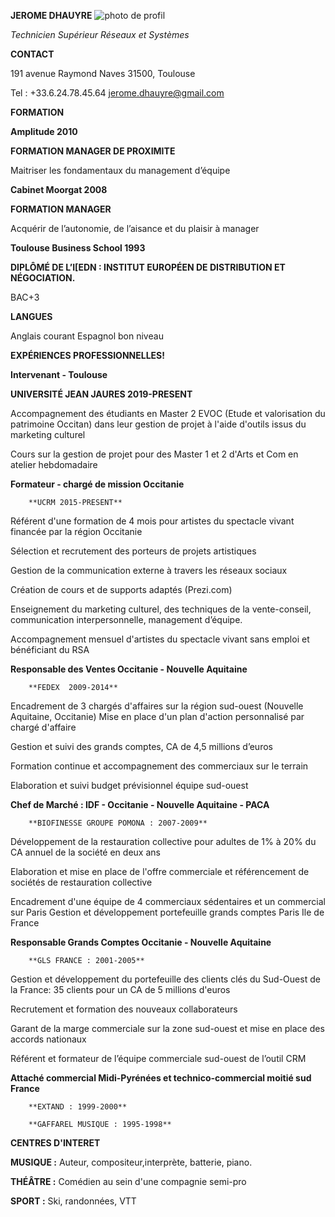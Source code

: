 **JEROME DHAUYRE**
![photo de profil](https://drive.google.com/file/d/1qX1TUCb0cPv6oZrzP2UEqjELtFTSEAJ4/view?usp=drive_link)

*Technicien Supérieur Réseaux et Systèmes*

**CONTACT**

191 avenue Raymond Naves 31500, Toulouse

Tel : +33.6.24.78.45.64 jerome.dhauyre@gmail.com

**FORMATION**

**Amplitude 2010**

**FORMATION MANAGER DE PROXIMITE**

Maitriser les fondamentaux du management d’équipe 

**Cabinet Moorgat 2008**

**FORMATION MANAGER**

Acquérir de l’autonomie, de l’aisance et du plaisir à manager

**Toulouse Business School 1993**

**DIPLÔMÉ DE L’I[EDN : INSTITUT EUROPÉEN DE DISTRIBUTION ET NÉGOCIATION.**

BAC+3

**LANGUES**

Anglais courant Espagnol bon niveau



**EXPÉRIENCES PROFESSIONNELLES!**

**Intervenant - Toulouse**

**UNIVERSITÉ JEAN JAURES 2019-PRESENT**

Accompagnement des étudiants en Master 2 EVOC (Etude et valorisation du patrimoine Occitan) dans leur gestion de projet à l'aide d'outils issus du marketing culturel

Cours sur la gestion de projet pour des Master 1 et 2 d'Arts et Com en atelier hebdomadaire

**Formateur - chargé de mission Occitanie**

        **UCRM 2015-PRESENT**

Référent d'une formation de 4 mois pour artistes du spectacle vivant financée par la région Occitanie 

Sélection et recrutement des porteurs de projets artistiques 

Gestion de la communication externe à travers les réseaux sociaux

Création de cours et de supports adaptés (Prezi.com)

Enseignement du marketing culturel, des techniques de la vente-conseil, communication interpersonnelle, management d’équipe.

Accompagnement mensuel d'artistes du spectacle vivant sans emploi et bénéficiant du RSA

**Responsable des Ventes Occitanie - Nouvelle Aquitaine** 

        **FEDEX  2009-2014**

Encadrement de 3 chargés d'affaires sur la région sud-ouest (Nouvelle Aquitaine, Occitanie) Mise en place d'un plan d'action personnalisé par chargé d'affaire

Gestion et suivi des grands comptes, CA de 4,5 millions d’euros

Formation continue et accompagnement des commerciaux sur le terrain

Elaboration et suivi budget prévisionnel équipe sud-ouest

**Chef de Marché : IDF - Occitanie - Nouvelle Aquitaine - PACA** 

        **BIOFINESSE GROUPE POMONA : 2007-2009**

Développement de la restauration collective pour adultes de 1% à 20% du CA annuel de la société en deux ans

Elaboration et mise en place de l'offre commerciale et référencement de sociétés de restauration collective

Encadrement d'une équipe de 4 commerciaux sédentaires et un commercial sur Paris Gestion et développement portefeuille grands comptes Paris Ile de France

**Responsable Grands Comptes Occitanie - Nouvelle Aquitaine**  

        **GLS FRANCE : 2001-2005**

Gestion et développement du portefeuille des clients clés du Sud-Ouest de la France: 35 clients pour un CA de 5 millions d'euros

Recrutement et formation des nouveaux collaborateurs

Garant de la marge commerciale sur la zone sud-ouest et mise en place des accords nationaux

Référent et formateur de l’équipe commerciale sud-ouest de l’outil CRM

**Attaché commercial Midi-Pyrénées et technico-commercial moitié sud France**

        **EXTAND : 1999-2000**

        **GAFFAREL MUSIQUE : 1995-1998**

**CENTRES D'INTERET**

**MUSIQUE :** Auteur, compositeur,interprète, batterie, piano. 

**THÉÂTRE :** Comédien au sein d'une compagnie semi-pro

**SPORT :**  Ski, randonnées, VTT
